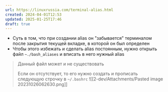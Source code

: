 ```yaml
---
url: https://linuxrussia.com/terminal-alias.html
created: 2024-04-01T12:53
updated: 2025-01-25T17:46
draft: true
---
```


- Суть в том, что при создании alias он "забывается" терминалом после закрытия текущей вкладке, в которой он был определен
- Чтобы этого избежать и сделать alias постоянным, нужно открыть файл `~./bash_aliases` и вписать в него нужный alias
> Данный файл может и не существовать
> 
> Если он отсутствует, то его нужно создать и прописать следующую строчку в `~/.bashrc` ![[2-dev/Attachments/Pasted image 20231026062630.png]]